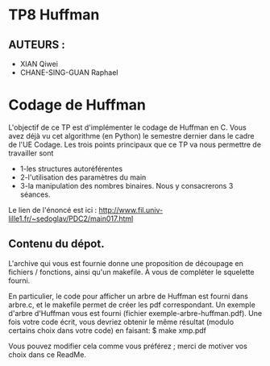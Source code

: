 # TP8 Huffman

## AUTEURS :
- XIAN Qiwei
- CHANE-SING-GUAN Raphael


# Codage de Huffman

L'objectif de ce TP est d'implémenter le codage de Huffman en C. Vous avez déjà vu cet algorithme (en Python) le semestre dernier dans le cadre de l'UE Codage. Les trois points principaux que ce TP va nous permettre de travailler sont
- 1-les structures autoréférentes 
- 2-l'utilisation des paramètres du main
- 3-la manipulation des nombres binaires. Nous y consacrerons 3 séances.

Le lien de l'énoncé est ici :
http://www.fil.univ-lille1.fr/~sedoglav/PDC2/main017.html

## Contenu du dépot.

L'archive qui vous est fournie donne une proposition de découpage en fichiers / fonctions, ainsi qu'un makefile. À vous de compléter le squelette fourni.

En particulier, le code pour afficher un arbre de Huffman est fourni dans arbre.c, et le makefile permet de créer les pdf correspondant. Un exemple d'arbre d'Huffman vous est fourni (fichier exemple-arbre-huffman.pdf). Une fois votre code écrit, vous devriez obtenir le même résultat (modulo certains choix dans votre code) en faisant:
$ make xmp.pdf

Vous pouvez modifier cela comme vous préférez ; merci de motiver vos choix dans ce ReadMe.
